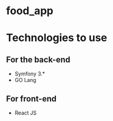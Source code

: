 # food_app

# Technologies to use 

## For the back-end 
* Symfony 3.*
* GO Lang

## For front-end
* React JS
